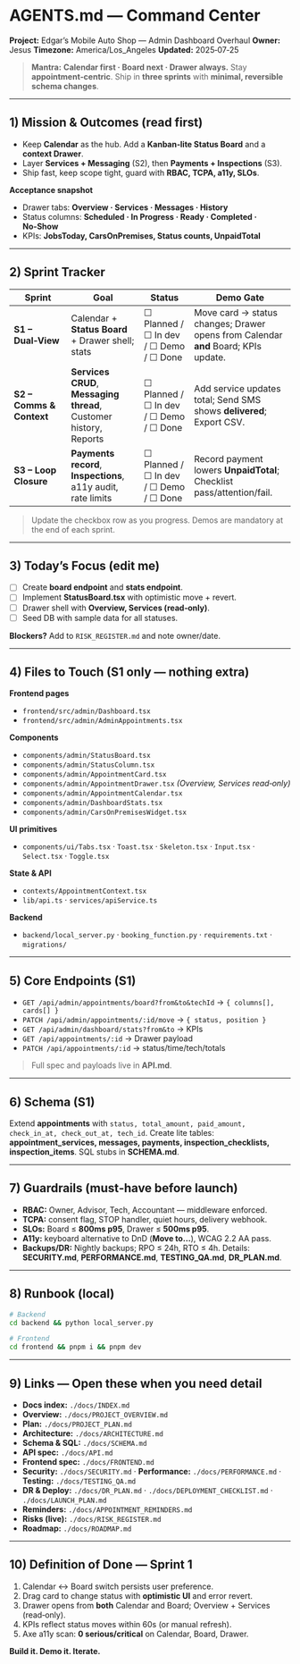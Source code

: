 # AGENTS.md — Command Center

**Project:** Edgar’s Mobile Auto Shop — Admin Dashboard Overhaul
**Owner:** Jesus
**Timezone:** America/Los\_Angeles
**Updated:** 2025‑07‑25

> **Mantra:** **Calendar first · Board next · Drawer always.** Stay **appointment‑centric**. Ship in **three sprints** with **minimal, reversible schema changes**.

---

## 1) Mission & Outcomes (read first)

* Keep **Calendar** as the hub. Add a **Kanban‑lite Status Board** and a **context Drawer**.
* Layer **Services + Messaging** (S2), then **Payments + Inspections** (S3).
* Ship fast, keep scope tight, guard with **RBAC, TCPA, a11y, SLOs**.

**Acceptance snapshot**

* Drawer tabs: **Overview · Services · Messages · History**
* Status columns: **Scheduled · In Progress · Ready · Completed · No‑Show**
* KPIs: **JobsToday, CarsOnPremises, Status counts, UnpaidTotal**

---

## 2) Sprint Tracker

| Sprint                   | Goal                                                               | Status                                 | Demo Gate                                                                          |
| ------------------------ | ------------------------------------------------------------------ | -------------------------------------- | ---------------------------------------------------------------------------------- |
| **S1 – Dual‑View**       | Calendar + **Status Board** + Drawer shell; stats                  | ☐ Planned / ☐ In dev / ☐ Demo / ☐ Done | Move card → status changes; Drawer opens from Calendar **and** Board; KPIs update. |
| **S2 – Comms & Context** | **Services CRUD**, **Messaging thread**, Customer history, Reports | ☐ Planned / ☐ In dev / ☐ Demo / ☐ Done | Add service updates total; Send SMS shows **delivered**; Export CSV.               |
| **S3 – Loop Closure**    | **Payments record**, **Inspections**, a11y audit, rate limits      | ☐ Planned / ☐ In dev / ☐ Demo / ☐ Done | Record payment lowers **UnpaidTotal**; Checklist pass/attention/fail.              |

> Update the checkbox row as you progress. Demos are mandatory at the end of each sprint.

---

## 3) Today’s Focus (edit me)

* [ ] Create **board endpoint** and **stats endpoint**.
* [ ] Implement **StatusBoard.tsx** with optimistic move + revert.
* [ ] Drawer shell with **Overview, Services (read‑only)**.
* [ ] Seed DB with sample data for all statuses.

**Blockers?** Add to `RISK_REGISTER.md` and note owner/date.

---

## 4) Files to Touch (S1 only — nothing extra)

**Frontend pages**

* `frontend/src/admin/Dashboard.tsx`
* `frontend/src/admin/AdminAppointments.tsx`

**Components**

* `components/admin/StatusBoard.tsx`
* `components/admin/StatusColumn.tsx`
* `components/admin/AppointmentCard.tsx`
* `components/admin/AppointmentDrawer.tsx` *(Overview, Services read‑only)*
* `components/admin/AppointmentCalendar.tsx`
* `components/admin/DashboardStats.tsx`
* `components/admin/CarsOnPremisesWidget.tsx`

**UI primitives**

* `components/ui/Tabs.tsx` · `Toast.tsx` · `Skeleton.tsx` · `Input.tsx` · `Select.tsx` · `Toggle.tsx`

**State & API**

* `contexts/AppointmentContext.tsx`
* `lib/api.ts` · `services/apiService.ts`

**Backend**

* `backend/local_server.py` · `booking_function.py` · `requirements.txt` · `migrations/`

---

## 5) Core Endpoints (S1)

* `GET /api/admin/appointments/board?from&to&techId` → `{ columns[], cards[] }`
* `PATCH /api/admin/appointments/:id/move` → `{ status, position }`
* `GET /api/admin/dashboard/stats?from&to` → KPIs
* `GET /api/appointments/:id` → Drawer payload
* `PATCH /api/appointments/:id` → status/time/tech/totals

> Full spec and payloads live in **API.md**.

---

## 6) Schema (S1)

Extend **appointments** with `status, total_amount, paid_amount, check_in_at, check_out_at, tech_id`.
Create lite tables: **appointment\_services, messages, payments, inspection\_checklists, inspection\_items**.
SQL stubs in **SCHEMA.md**.

---

## 7) Guardrails (must‑have before launch)

* **RBAC:** Owner, Advisor, Tech, Accountant — middleware enforced.
* **TCPA:** consent flag, STOP handler, quiet hours, delivery webhook.
* **SLOs:** Board ≤ **800ms p95**, Drawer ≤ **500ms p95**.
* **A11y:** keyboard alternative to DnD (**Move to…**), WCAG 2.2 AA pass.
* **Backups/DR:** Nightly backups; RPO ≤ 24h, RTO ≤ 4h.
  Details: **SECURITY.md**, **PERFORMANCE.md**, **TESTING\_QA.md**, **DR\_PLAN.md**.

---

## 8) Runbook (local)

```bash
# Backend
cd backend && python local_server.py

# Frontend
cd frontend && pnpm i && pnpm dev
```

---

## 9) Links — Open these when you need detail

* **Docs index:** `./docs/INDEX.md`
* **Overview:** `./docs/PROJECT_OVERVIEW.md`
* **Plan:** `./docs/PROJECT_PLAN.md`
* **Architecture:** `./docs/ARCHITECTURE.md`
* **Schema & SQL:** `./docs/SCHEMA.md`
* **API spec:** `./docs/API.md`
* **Frontend spec:** `./docs/FRONTEND.md`
* **Security:** `./docs/SECURITY.md` · **Performance:** `./docs/PERFORMANCE.md` · **Testing:** `./docs/TESTING_QA.md`
* **DR & Deploy:** `./docs/DR_PLAN.md` · `./docs/DEPLOYMENT_CHECKLIST.md` · `./docs/LAUNCH_PLAN.md`
* **Reminders:** `./docs/APPOINTMENT_REMINDERS.md`
* **Risks (live):** `./docs/RISK_REGISTER.md`
* **Roadmap:** `./docs/ROADMAP.md`

---

## 10) Definition of Done — Sprint 1

1. Calendar ↔ Board switch persists user preference.
2. Drag card to change status with **optimistic UI** and error revert.
3. Drawer opens from **both** Calendar and Board; Overview + Services (read‑only).
4. KPIs reflect status moves within 60s (or manual refresh).
5. Axe a11y scan: **0 serious/critical** on Calendar, Board, Drawer.

**Build it. Demo it. Iterate.**
